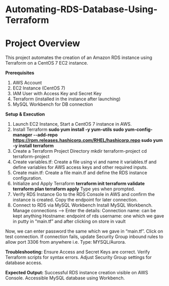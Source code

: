 # Automating-RDS-Database-Using-Terraform
# Project Overview
This project automates the creation of an Amazon RDS instance using Terraform on a CentOS 7 EC2 instance.

**Prerequisites**
1. AWS Account
2. EC2 Instance (CentOS 7)
3. IAM User with Access Key and Secret Key
4. Terraform (installed in the instance after launching)
5. MySQL Workbench for DB connection

**Setup & Execution**
1. Launch EC2 Instance, Start a CentOS 7 instance in AWS.
2. Install Terraform
**sudo yum install -y yum-utils
sudo yum-config-manager --add-repo https://rpm.releases.hashicorp.com/RHEL/hashicorp.repo
sudo yum -y install terraform**
3. Create a Terraform Project Directory
mkdir terraform-project
cd terraform-project
4. Create variables.tf: Create a file using vi and name it variables.tf and define variables for AWS access keys and other required inputs.
5. Create main.tf: Create a file main.tf and define the RDS instance configuration.
6. Initialize and Apply Terraform
**terraform init
terraform validate
terraform plan
terraform apply**
Type yes when prompted.
7. Verify RDS Instance
Go to the RDS Console in AWS and confirm the instance is created. Copy the endpoint for later connection.
8. Connect to RDS via MySQL Workbench
Install MySQL Workbench. Manage connections --> Enter the details:
Connection name: can be kept anything
Hostname: endpoint of rds
username: one which we gave in putty in “main.tf” and after clicking on store in vault 

Now, we can enter  password the same which we gave in “main.tf”. Click on test connection. If connection fails, update Security Group inbound rules to allow port 3306 from anywhere i.e. Type: MYSQL/Aurora.

**Troubleshooting:**
Ensure Access and Secret Keys are correct. Verify Terraform scripts for syntax errors. Adjust Security Group settings for database access.

**Expected Output:**
Successful RDS instance creation visible on AWS Console.
Accessible MySQL database using Workbench.
